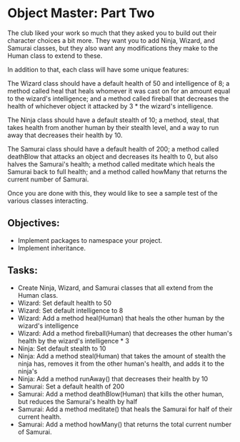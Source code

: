 # Object Master: Part Two

The club liked your work so much that they asked you to build out their character choices a bit more. They want you to add Ninja, Wizard, and Samurai classes, but they also want any modifications they make to the Human class to extend to these.

In addition to that, each class will have some unique features:

The Wizard class should have a default health of 50 and intelligence of 8; a method called heal that heals whomever it was cast on for an amount equal to the wizard's intelligence; and a method called fireball that decreases the health of whichever object it attacked by 3 * the wizard's intelligence.

The Ninja class should have a default stealth of 10; a method, steal, that takes health from another human by their stealth level, and a way to run away that decreases their health by 10.

The Samurai class should have a default health of 200; a method called deathBlow that attacks an object and decreases its health to 0, but also halves the Samurai's health; a method called meditate which heals the Samurai back to full health; and a method called howMany that returns the current number of Samurai.

Once you are done with this, they would like to see a sample test of the various classes interacting.

## Objectives:
* Implement packages to namespace your project.
* Implement inheritance.

## Tasks:
* Create Ninja, Wizard, and Samurai classes that all extend from the Human class.
* Wizard: Set default health to 50
* Wizard: Set default intelligence to 8
* Wizard: Add a method heal(Human) that heals the other human by the wizard's intelligence
* Wizard: Add a method fireball(Human) that decreases the other human's health by the wizard's intelligence * 3
* Ninja: Set default stealth to 10
* Ninja: Add a method steal(Human) that takes the amount of stealth the ninja has, removes it from the other human's health, and adds it to the ninja's
* Ninja: Add a method runAway() that decreases their health by 10
* Samurai: Set a default health of 200
* Samurai: Add a method deathBlow(Human) that kills the other human, but reduces the Samurai's health by half
* Samurai: Add a method meditate() that heals the Samurai for half of their current health.
* Samurai: Add a method howMany() that returns the total current number of Samurai.
